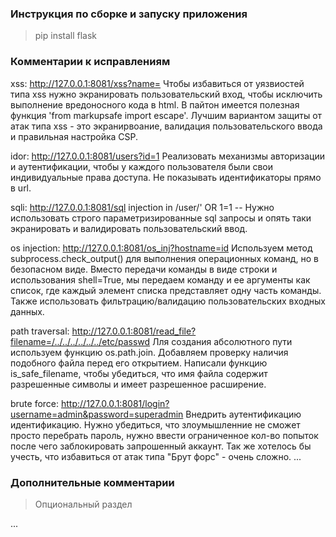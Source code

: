### Инструкция по сборке и запуску приложения
> pip install flask

### Комментарии к исправлениям
xss: http://127.0.0.1:8081/xss?name=<script>alert('xss')</script>
Чтобы избавиться от уязвиостей типа xss нужно экранировать пользовательский вход, чтобы исключить выполнение вредоносного кода в html. В пайтон имеется полезная функция 'from markupsafe import escape'.
Лучшим вариантом защиты от атак типа xss - это экранирвоание, валидация пользовательского ввода и правильная настройка CSP.


idor: http://127.0.0.1:8081/users?id=1
Реализовать механизмы авторизации и аутентификации, чтобы у каждого пользователя были свои индивидуальные права доступа.
Не показывать идентификаторы прямо в url.

sqli: http://127.0.0.1:8081/sql injection in /user/' OR 1=1 --
Нужно использовать строго параметризированные sql запросы и опять таки экранировать и валидировать пользовательский ввод.

os injection: http://127.0.0.1:8081/os_inj?hostname=id
Используем метод subprocess.check_output() для выполнения операционных команд, но в безопасном виде. Вместо передачи команды в виде строки и использования shell=True, мы передаем команду и ее аргументы как список, где каждый элемент списка представляет одну часть команды.
Также использовать фильтрацию/валидацию пользовательских входных данных.

path traversal: http://127.0.0.1:8081/read_file?filename=/../../../../../../etc/passwd
Лля создания абсолютного пути используем функцию os.path.join. Добавляем проверку наличия подобного файла перед его открытием. Написали функцию is_safe_filename, чтобы убедиться, что имя файла содержит разрешенные символы и имеет разрешенное расширение.


brute force: http://127.0.0.1:8081/login?username=admin&password=superadmin
Внедрить аутентификацию идентификацию.
Нужно убедиться, что злоумышленние не сможет просто перебрать пароль, нужно ввести ограниченное кол-во попыток после чего заблокировать запрошенный аккаунт. Так же хотелось бы учесть, что избавиться от атак типа "Брут форс" - очень сложно.
...

### Дополнительные комментарии
> Опциональный раздел

...